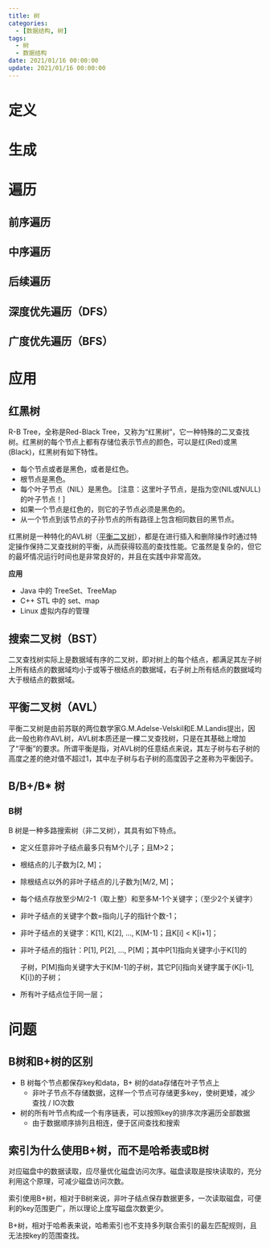```yaml
---
title: 树
categories: 
  - [数据结构, 树]
tags:
  - 树
  - 数据结构
date: 2021/01/16 00:00:00
update: 2021/01/16 00:00:00
---
```


# 定义

# 生成

# 遍历

## 前序遍历

## 中序遍历

## 后续遍历

## 深度优先遍历（DFS）

## 广度优先遍历（BFS）

# 应用

## 红黑树

R-B Tree，全称是Red-Black Tree，又称为“红黑树”，它一种特殊的二叉查找树。红黑树的每个节点上都有存储位表示节点的颜色，可以是红(Red)或黑(Black)，红黑树有如下特性。

- 每个节点或者是黑色，或者是红色。
- 根节点是黑色。
- 每个叶子节点（NIL）是黑色。 [注意：这里叶子节点，是指为空(NIL或NULL)的叶子节点！]
- 如果一个节点是红色的，则它的子节点必须是黑色的。
- 从一个节点到该节点的子孙节点的所有路径上包含相同数目的黑节点。

红黑树是一种特化的AVL树（[平衡二叉树](https://baike.baidu.com/item/平衡二叉树/10421057)），都是在进行插入和删除操作时通过特定操作保持二叉查找树的平衡，从而获得较高的查找性能。它虽然是复杂的，但它的最坏情况运行时间也是非常良好的，并且在实践中非常高效。

**应用**

- Java 中的 TreeSet、TreeMap
- C++ STL 中的 set、map
- Linux 虚拟内存的管理

## 搜索二叉树（BST）

二叉查找树实际上是数据域有序的二叉树，即对树上的每个结点，都满足其左子树上所有结点的数据域均小于或等于根结点的数据域，右子树上所有结点的数据域均大于根结点的数据域。

## 平衡二叉树（AVL）

平衡二叉树是由前苏联的两位数学家G.M.Adelse-Velskil和E.M.Landis提出，因此一般也称作AVL树，AVL树本质还是一棵二叉查找树，只是在其基础上增加了“平衡”的要求。所谓平衡是指，对AVL树的任意结点来说，其左子树与右子树的高度之差的绝对值不超过1，其中左子树与右子树的高度因子之差称为平衡因子。

## B/B+/B* 树

### B树

B 树是一种多路搜索树（非二叉树），其具有如下特点。

- 定义任意非叶子结点最多只有M个儿子；且M>2；

- 根结点的儿子数为[2, M]；

- 除根结点以外的非叶子结点的儿子数为[M/2, M]；

- 每个结点存放至少M/2-1（取上整）和至多M-1个关键字；（至少2个关键字）

- 非叶子结点的关键字个数=指向儿子的指针个数-1；

- 非叶子结点的关键字：K[1], K[2], …, K[M-1]；且K[i] < K[i+1]；

- 非叶子结点的指针：P[1], P[2], …, P[M]；其中P[1]指向关键字小于K[1]的

  子树，P[M]指向关键字大于K[M-1]的子树，其它P[i]指向关键字属于(K[i-1], K[i])的子树；

- 所有叶子结点位于同一层；

# 问题

## B树和B+树的区别

- B 树每个节点都保存key和data，B+ 树的data存储在叶子节点上
  - 非叶子节点不存储数据，这样一个节点可存储更多key，使树更矮，减少查找 / IO次数
- 树的所有叶节点构成一个有序链表，可以按照key的排序次序遍历全部数据
  - 由于数据顺序排列且相连，便于区间查找和搜索

## 索引为什么使用B+树，而不是哈希表或B树

对应磁盘中的数据读取，应尽量优化磁盘访问次序。磁盘读取是按块读取的，充分利用这个原理，可减少磁盘访问次数。

索引使用B+树，相对于B树来说，非叶子结点保存数据更多，一次读取磁盘，可便利的key范围更广，所以理论上度写磁盘次数更少。

B+树，相对于哈希表来说，哈希索引也不支持多列联合索引的最左匹配规则，且无法按key的范围查找。